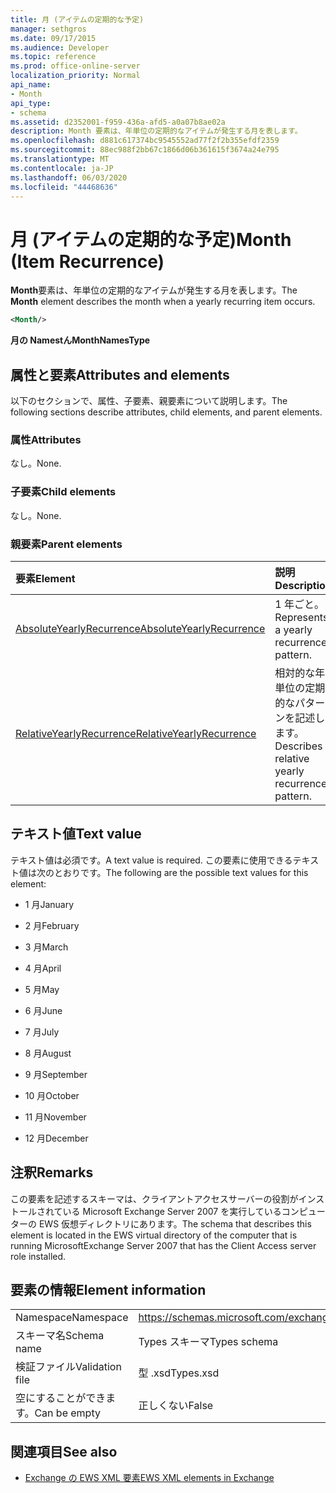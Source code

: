 ```yaml
---
title: 月 (アイテムの定期的な予定)
manager: sethgros
ms.date: 09/17/2015
ms.audience: Developer
ms.topic: reference
ms.prod: office-online-server
localization_priority: Normal
api_name:
- Month
api_type:
- schema
ms.assetid: d2352001-f959-436a-afd5-a0a07b8ae02a
description: Month 要素は、年単位の定期的なアイテムが発生する月を表します。
ms.openlocfilehash: d881c617374bc9545552ad77f2f2b355efdf2359
ms.sourcegitcommit: 88ec988f2bb67c1866d06b361615f3674a24e795
ms.translationtype: MT
ms.contentlocale: ja-JP
ms.lasthandoff: 06/03/2020
ms.locfileid: "44468636"
---
```

# <a name="month-item-recurrence"></a><span data-ttu-id="70a61-103">月 (アイテムの定期的な予定)</span><span class="sxs-lookup"><span data-stu-id="70a61-103">Month (Item Recurrence)</span></span>

<span data-ttu-id="70a61-104">**Month**要素は、年単位の定期的なアイテムが発生する月を表します。</span><span class="sxs-lookup"><span data-stu-id="70a61-104">The **Month** element describes the month when a yearly recurring item occurs.</span></span> 
  
```xml
<Month/>
```

 <span data-ttu-id="70a61-105">**月の Namestん**</span><span class="sxs-lookup"><span data-stu-id="70a61-105">**MonthNamesType**</span></span>
## <a name="attributes-and-elements"></a><span data-ttu-id="70a61-106">属性と要素</span><span class="sxs-lookup"><span data-stu-id="70a61-106">Attributes and elements</span></span>

<span data-ttu-id="70a61-107">以下のセクションで、属性、子要素、親要素について説明します。</span><span class="sxs-lookup"><span data-stu-id="70a61-107">The following sections describe attributes, child elements, and parent elements.</span></span>
  
### <a name="attributes"></a><span data-ttu-id="70a61-108">属性</span><span class="sxs-lookup"><span data-stu-id="70a61-108">Attributes</span></span>

<span data-ttu-id="70a61-109">なし。</span><span class="sxs-lookup"><span data-stu-id="70a61-109">None.</span></span>
  
### <a name="child-elements"></a><span data-ttu-id="70a61-110">子要素</span><span class="sxs-lookup"><span data-stu-id="70a61-110">Child elements</span></span>

<span data-ttu-id="70a61-111">なし。</span><span class="sxs-lookup"><span data-stu-id="70a61-111">None.</span></span>
  
### <a name="parent-elements"></a><span data-ttu-id="70a61-112">親要素</span><span class="sxs-lookup"><span data-stu-id="70a61-112">Parent elements</span></span>

|<span data-ttu-id="70a61-113">**要素**</span><span class="sxs-lookup"><span data-stu-id="70a61-113">**Element**</span></span>|<span data-ttu-id="70a61-114">**説明**</span><span class="sxs-lookup"><span data-stu-id="70a61-114">**Description**</span></span>|
|:-----|:-----|
|[<span data-ttu-id="70a61-115">AbsoluteYearlyRecurrence</span><span class="sxs-lookup"><span data-stu-id="70a61-115">AbsoluteYearlyRecurrence</span></span>](absoluteyearlyrecurrence.md) <br/> |<span data-ttu-id="70a61-116">1 年ごと。</span><span class="sxs-lookup"><span data-stu-id="70a61-116">Represents a yearly recurrence pattern.</span></span>  <br/> |
|[<span data-ttu-id="70a61-117">RelativeYearlyRecurrence</span><span class="sxs-lookup"><span data-stu-id="70a61-117">RelativeYearlyRecurrence</span></span>](relativeyearlyrecurrence.md) <br/> |<span data-ttu-id="70a61-118">相対的な年単位の定期的なパターンを記述します。</span><span class="sxs-lookup"><span data-stu-id="70a61-118">Describes a relative yearly recurrence pattern.</span></span>  <br/> |
   
## <a name="text-value"></a><span data-ttu-id="70a61-119">テキスト値</span><span class="sxs-lookup"><span data-stu-id="70a61-119">Text value</span></span>

<span data-ttu-id="70a61-120">テキスト値は必須です。</span><span class="sxs-lookup"><span data-stu-id="70a61-120">A text value is required.</span></span> <span data-ttu-id="70a61-121">この要素に使用できるテキスト値は次のとおりです。</span><span class="sxs-lookup"><span data-stu-id="70a61-121">The following are the possible text values for this element:</span></span>
  
- <span data-ttu-id="70a61-122">1 月</span><span class="sxs-lookup"><span data-stu-id="70a61-122">January</span></span>
    
- <span data-ttu-id="70a61-123">2 月</span><span class="sxs-lookup"><span data-stu-id="70a61-123">February</span></span>
    
- <span data-ttu-id="70a61-124">3 月</span><span class="sxs-lookup"><span data-stu-id="70a61-124">March</span></span>
    
- <span data-ttu-id="70a61-125">4 月</span><span class="sxs-lookup"><span data-stu-id="70a61-125">April</span></span>
    
- <span data-ttu-id="70a61-126">5 月</span><span class="sxs-lookup"><span data-stu-id="70a61-126">May</span></span>
    
- <span data-ttu-id="70a61-127">6 月</span><span class="sxs-lookup"><span data-stu-id="70a61-127">June</span></span>
    
- <span data-ttu-id="70a61-128">7 月</span><span class="sxs-lookup"><span data-stu-id="70a61-128">July</span></span>
    
- <span data-ttu-id="70a61-129">8 月</span><span class="sxs-lookup"><span data-stu-id="70a61-129">August</span></span>
    
- <span data-ttu-id="70a61-130">9 月</span><span class="sxs-lookup"><span data-stu-id="70a61-130">September</span></span>
    
- <span data-ttu-id="70a61-131">10 月</span><span class="sxs-lookup"><span data-stu-id="70a61-131">October</span></span>
    
- <span data-ttu-id="70a61-132">11 月</span><span class="sxs-lookup"><span data-stu-id="70a61-132">November</span></span>
    
- <span data-ttu-id="70a61-133">12 月</span><span class="sxs-lookup"><span data-stu-id="70a61-133">December</span></span>
    
## <a name="remarks"></a><span data-ttu-id="70a61-134">注釈</span><span class="sxs-lookup"><span data-stu-id="70a61-134">Remarks</span></span>

<span data-ttu-id="70a61-135">この要素を記述するスキーマは、クライアントアクセスサーバーの役割がインストールされている Microsoft Exchange Server 2007 を実行しているコンピューターの EWS 仮想ディレクトリにあります。</span><span class="sxs-lookup"><span data-stu-id="70a61-135">The schema that describes this element is located in the EWS virtual directory of the computer that is running MicrosoftExchange Server 2007 that has the Client Access server role installed.</span></span>
  
## <a name="element-information"></a><span data-ttu-id="70a61-136">要素の情報</span><span class="sxs-lookup"><span data-stu-id="70a61-136">Element information</span></span>

|||
|:-----|:-----|
|<span data-ttu-id="70a61-137">Namespace</span><span class="sxs-lookup"><span data-stu-id="70a61-137">Namespace</span></span>  <br/> |https://schemas.microsoft.com/exchange/services/2006/types  <br/> |
|<span data-ttu-id="70a61-138">スキーマ名</span><span class="sxs-lookup"><span data-stu-id="70a61-138">Schema name</span></span>  <br/> |<span data-ttu-id="70a61-139">Types スキーマ</span><span class="sxs-lookup"><span data-stu-id="70a61-139">Types schema</span></span>  <br/> |
|<span data-ttu-id="70a61-140">検証ファイル</span><span class="sxs-lookup"><span data-stu-id="70a61-140">Validation file</span></span>  <br/> |<span data-ttu-id="70a61-141">型 .xsd</span><span class="sxs-lookup"><span data-stu-id="70a61-141">Types.xsd</span></span>  <br/> |
|<span data-ttu-id="70a61-142">空にすることができます。</span><span class="sxs-lookup"><span data-stu-id="70a61-142">Can be empty</span></span>  <br/> |<span data-ttu-id="70a61-143">正しくない</span><span class="sxs-lookup"><span data-stu-id="70a61-143">False</span></span>  <br/> |
   
## <a name="see-also"></a><span data-ttu-id="70a61-144">関連項目</span><span class="sxs-lookup"><span data-stu-id="70a61-144">See also</span></span>



- [<span data-ttu-id="70a61-145">Exchange の EWS XML 要素</span><span class="sxs-lookup"><span data-stu-id="70a61-145">EWS XML elements in Exchange</span></span>](ews-xml-elements-in-exchange.md)

